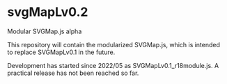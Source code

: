 # svgMapLv0.2
Modular SVGMap.js alpha

This repository will contain the modularized SVGMap.js, which is intended to replace SVGMapLv0.1 in the future.

Development has started since 2022/05 as SVGMapLv0.1_r18module.js. A practical release has not been reached so far.
